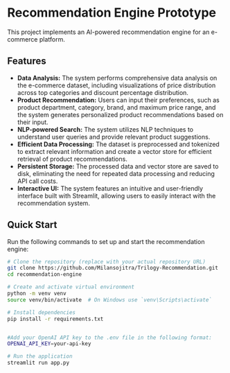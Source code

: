 # Recommendation Engine Prototype

This project implements an AI-powered recommendation engine for an e-commerce platform.

## Features
- **Data Analysis:** The system performs comprehensive data analysis on the e-commerce dataset, including visualizations of price distribution across top categories and discount percentage distribution.
- **Product Recommendation:** Users can input their preferences, such as product department, category, brand, and maximum price range, and the system generates personalized product recommendations based on their input.
- **NLP-powered Search:** The system utilizes NLP techniques to understand user queries and provide relevant product suggestions.
- **Efficient Data Processing:** The dataset is preprocessed and tokenized to extract relevant information and create a vector store for efficient retrieval of product recommendations.
- **Persistent Storage:** The processed data and vector store are saved to disk, eliminating the need for repeated data processing and reducing API call costs.
- **Interactive UI:** The system features an intuitive and user-friendly interface built with Streamlit, allowing users to easily interact with the recommendation system.

## Quick Start

Run the following commands to set up and start the recommendation engine:

```bash 
# Clone the repository (replace with your actual repository URL)
git clone https://github.com/Milansojitra/Trilogy-Recommendation.git
cd recommendation-engine

# Create and activate virtual environment
python -m venv venv
source venv/bin/activate  # On Windows use `venv\Scripts\activate`

# Install dependencies
pip install -r requirements.txt


#Add your OpenAI API key to the .env file in the following format:
OPENAI_API_KEY=your-api-key

# Run the application
streamlit run app.py
